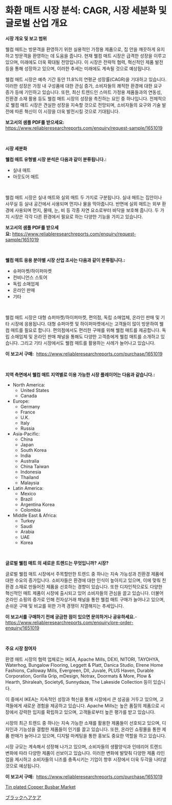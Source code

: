 <p><h1>화환 매트 시장 분석: CAGR, 시장 세분화 및 글로벌 산업 개요</h1></p><p><strong>시장 개요 및 보고 범위</strong></p>
<p><p>웰컴 매트는 방문객을 환영하기 위한 실용적인 가정용 제품으로, 집 안을 깨끗하게 유지하고 방문객을 환영하는 데 도움을 줍니다. 현재 웰컴 매트 시장은 급격한 성장을 이루고 있으며, 미래에도 더욱 확대될 전망입니다. 이 시장은 전략적 협력, 혁신적인 제품 발전 등을 통해 성장하고 있으며, 이러한 추세는 미래에도 계속될 것으로 예상됩니다.</p><p>웰컴 매트 시장은 예측 기간 동안 11.8%의 연평균 성장률(CAGR)을 기대하고 있습니다. 이러한 성장은 가정 내 구성품에 대한 관심 증가, 소비자들의 쾌적한 환경에 대한 요구 증가 등에 기인하고 있습니다. 또한, 최신 트렌드인 스마트 가정용 제품들과의 연동성, 친환경 소재 활용 등도 웰컴 매트 시장의 성장을 촉진하는 요인 중 하나입니다. 전체적으로 웰컴 매트 시장은 견실한 성장을 지속할 것으로 전망되며, 소비자들의 요구와 기술 발전에 따른 혁신이 이 시장을 더욱 발전시킬 것으로 기대됩니다.</p></p>
<p><strong>보고서의 샘플 PDF를 받으세요:</strong> <a href="https://www.reliableresearchreports.com/enquiry/request-sample/1651019">https://www.reliableresearchreports.com/enquiry/request-sample/1651019</a></p>
<p>&nbsp;</p>
<p><strong>시장 세분화</strong></p>
<p><strong>웰컴 매트 유형별 시장 분석은 다음과 같이 분류됩니다.:</strong></p>
<p><ul><li>실내 매트</li><li>아웃도어 매트</li></ul></p>
<p>&nbsp;</p>
<p><p>웰컴 매트 시장은 실내 매트와 실외 매트 두 가지로 구분됩니다. 실내 매트는 집안이나 사무실 등 실내 공간에서 사용되며 먼지나 물을 막아줍니다. 반면에 실외 매트는 외부 환경에 사용되며 먼지, 물때, 눈, 비 등 각종 자연 요소로부터 바닥을 보호해 줍니다. 두 가지 시장은 각각 다른 환경에서 필요로 하는 다양한 기능을 가지고 있습니다.</p></p>
<p><strong>보고서의 샘플 PDF를 받으세요:</strong>&nbsp;<a href="https://www.reliableresearchreports.com/enquiry/request-sample/1651019">https://www.reliableresearchreports.com/enquiry/request-sample/1651019</a></p>
<p>&nbsp;</p>
<p><strong> 웰컴 매트 응용 분야별 시장 산업 조사는 다음과 같이 분류됩니다.:</strong></p>
<p><ul><li>슈퍼마켓/하이퍼마켓</li><li>컨비니언스 스토어</li><li>독립 소매업체</li><li>온라인 판매</li><li>기타</li></ul></p>
<p>&nbsp;</p>
<p><p>웰컴 매트 시장은 대형 슈퍼마켓/하이퍼마켓, 편의점, 독립 소매업체, 온라인 판매 및 기타 시장에 응용됩니다. 대형 슈퍼마켓 및 하이퍼마켓에서는 고객들이 많이 방문하여 웰컴 매트를 필요로 합니다. 편의점에서도 편리한 구매를 위해 웰컴 매트를 제공합니다. 독립 소매업체 및 온라인 판매 채널을 통해도 다양한 고객층에게 웰컴 매트를 소개하고 있습니다. 그리고 기타 시장에서도 웰컴 매트를 활용하는 사례가 늘어나고 있습니다.</p></p>
<p><strong>이 보고서 구매:</strong>&nbsp; <a href="https://www.reliableresearchreports.com/purchase/1651019">https://www.reliableresearchreports.com/purchase/1651019</a></p>
<p>&nbsp;</p>
<p><strong>지역 측면에서 웰컴 매트 지역별로 이용 가능한 시장 플레이어는 다음과 같습니다.:</strong></p>
<p><ul>
    <li>
        North America:
        <ul>
            <li>United States</li>
            <li>Canada</li>
        </ul>
    </li>
    <li>
        Europe:
        <ul>
            <li>Germany</li>
            <li>France</li>
            <li>U.K.</li>
            <li>Italy</li>
            <li>Russia</li>
        </ul>
    </li>
    <li>
        Asia-Pacific:
        <ul>
            <li>China</li>
            <li>Japan</li>
            <li>South Korea</li>
            <li>India</li>
            <li>Australia</li>
            <li>China Taiwan</li>
            <li>Indonesia</li>
            <li>Thailand</li>
            <li>Malaysia</li>
        </ul>
    </li>
    <li>
        Latin America:
        <ul>
            <li>Mexico</li>
            <li>Brazil</li>
            <li>Argentina Korea</li>
            <li>Colombia</li>
        </ul>
    </li>
    <li>
        Middle East & Africa:
        <ul>
            <li>Turkey</li>
            <li>Saudi</li>
            <li>Arabia</li>
            <li>UAE</li>
            <li>Korea</li>
        </ul>
    </li>
    </ul></p>
<p>&nbsp;</p>
<p><strong>글로벌 웰컴 매트 의 새로운 트렌드는 무엇입니까? 시장?</strong></p>
<p><p>글로벌 웰컴 매트 시장에서 주목할만한 트렌드 중 하나는 지속 가능성과 친환경 제품에 대한 수요의 증가입니다. 소비자들은 환경에 대한 인식이 높아지고 있으며, 이에 맞춰 친환경 소재로 만들어진 제품을 선호하는 경향이 있습니다. 또한 디자인적으로도 다양한 혁신적인 매트 제품이 시장에 출시되고 있어 소비자들의 관심을 끌고 있습니다. 더불어 온라인 쇼핑의 증가로 인해 전자상거래 채널을 통한 웰컴 매트 구매가 늘어나고 있으며, 손쉬운 구매 및 비교를 위한 가격 경쟁이 치열해지는 추세입니다.</p></p>
<p><strong>이 보고서를 구매하기 전에 궁금한 점이 있으면 문의하거나 공유하세요.</strong>- <a href="https://www.reliableresearchreports.com/enquiry/pre-order-enquiry/1651019">https://www.reliableresearchreports.com/enquiry/pre-order-enquiry/1651019</a></p>
<p>&nbsp;</p>
<p><strong>주요 시장 참여자</strong></p>
<p><p>환영 매트 시장의 협력 업체로는 IKEA, Apache Mills, DEXI, NITORI, TAYOHYA, Waterhog, Bungalow Flooring, Leggett & Platt, Danica Studio, Elrene Home Fashions, Calloway Mills, Evergreen, DII, Juvale, PLUS Haven, Durable Corporation, Gorilla Grip, mDesign, Notrax, Doormats & More, Plow & Hearth, Shiraleah, Society6, Sunnydaze, The Lakeside Collection 등이 있습니다. </p><p>이 중에서 IKEA는 지속적인 성장과 혁신을 통해 시장에서 큰 성공을 거두고 있으며, 고객들에게 새로운 경험을 제공하고 있습니다. Apache Mills는 높은 품질의 제품으로 시장에서 강력한 입지를 확립하고 있으며, 고객들로부터 높은 평가를 받고 있습니다. </p><p>시장의 최근 트렌드 중 하나는 지속 가능한 소재를 활용한 제품들이 선호되고 있으며, 디자인과 기능성을 결합한 제품들이 인기를 끌고 있습니다. 또한, 온라인 쇼핑몰을 통한 제품 판매가 늘어나고 있으며, 디지털 마케팅을 통한 홍보도 중요한 역할을 하고 있습니다.</p><p>시장 규모는 계속해서 성장해 나가고 있으며, 소비자들의 생활양식과 인테리어 트렌드 변화에 따라 다양한 제품이 선보이고 있습니다. 이러한 변화에 발맞춰 다양한 제품 라인업을 제시하고 소비자들의 니즈를 충족시키는 기업이 향후 시장에서 더욱 두각을 나타낼 것으로 예상됩니다.</p></p>
<p><strong>이 보고서 구매:</strong>&nbsp;&nbsp;<a href="https://www.reliableresearchreports.com/purchase/1651019">https://www.reliableresearchreports.com/purchase/1651019</a></p>
<p><p><a href="https://github.com/RichRobinson5/Market-Research-Report-List-4/blob/main/tin-plated-copper-busbar-market.md">Tin plated Copper Busbar Market</a></p><p><a href="https://github.com/oqoeusbvpadwjs08/Market-Research-Report-List-1/blob/main/705840211306.md">ブラックヘアケア</a></p></p>
